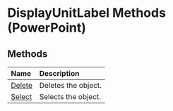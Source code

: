 
# DisplayUnitLabel Methods (PowerPoint)

## Methods



|**Name**|**Description**|
|:-----|:-----|
|[Delete](a868d1d4-550d-9ad7-075c-aa85e265205c.md)|Deletes the object.|
|[Select](57d04445-065f-99eb-5333-724ce3285e6b.md)|Selects the object.|
